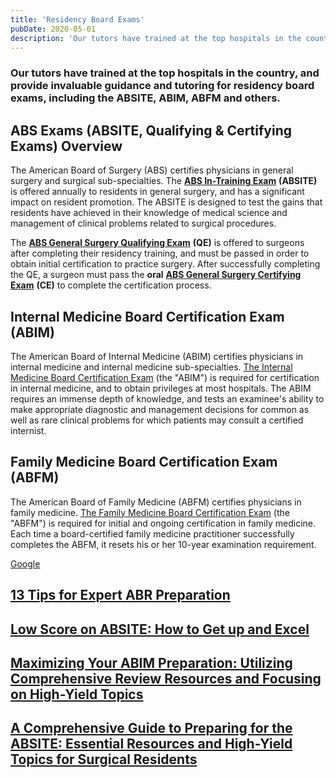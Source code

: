 ```yaml
---
title: 'Residency Board Exams'
pubDate: 2020-05-01
description: 'Our tutors have trained at the top hospitals in the country, and provide invaluable guidance and tutoring for residency board exams, including the ABSITE,.'
---
```


### Our tutors have trained at the top hospitals in the country, and provide invaluable guidance and tutoring for residency board exams, including the ABSITE, ABIM, ABFM and others.

## ABS Exams (ABSITE, Qualifying & Certifying Exams) Overview

The American Board of Surgery (ABS) certifies physicians in general surgery and surgical sub-specialties. The [**ABS In-Training Exam**](https://www.medlearnity.com/abs-exams/) **(ABSITE)** is offered annually to residents in general surgery, and has a significant impact on resident promotion. The ABSITE is designed to test the gains that residents have achieved in their knowledge of medical science and management of clinical problems related to surgical procedures.

The [**ABS General Surgery Qualifying Exam**](https://www.medlearnity.com/abs-qualifying-certifying/) **(QE)** is offered to surgeons after completing their residency training, and must be passed in order to obtain initial certification to practice surgery. After successfully completing the QE, a surgeon must pass the **oral** [**ABS General Surgery Certifying Exam**](https://www.medlearnity.com/abs-certifying-exam/) **(CE)** to complete the certification process.

## Internal Medicine Board Certification Exam (ABIM)

The American Board of Internal Medicine (ABIM) certifies physicians in internal medicine and internal medicine sub-specialties. [The Internal Medicine Board Certification Exam](https://www.medlearnity.com/internal-medicine-boards/) (the "ABIM") is required for certification in internal medicine, and to obtain privileges at most hospitals. The ABIM requires an immense depth of knowledge, and tests an examinee's ability to make appropriate diagnostic and management decisions for common as well as rare clinical problems for which patients may consult a certified internist.

## Family Medicine Board Certification Exam (ABFM)

The American Board of Family Medicine (ABFM) certifies physicians in family medicine. [The Family Medicine Board Certification Exam](https://www.medlearnity.com/family-medicine-certification-exam-abfm/) (the "ABFM") is required for initial and ongoing certification in family medicine. Each time a board-certified family medicine practitioner successfully completes the ABFM, it resets his or her 10-year examination requirement.

[Google](https://www.google.com/search?sxsrf=ALeKk02Np3zuLpVvWHuLh8YQxCysUEKy4Q%3A1588046050926&ei=4qinXouTOPGzytMPwPe00Ag&q=medlearnity+google+reviews&oq=medlearnity+google+reviews&gs_lcp=CgZwc3ktYWIQAzIECCMQJ1CEKljpMWCBM2gAcAB4AIABXIgBtAaSAQIxMJgBAKABAaoBB2d3cy13aXo&sclient=psy-ab&ved=0ahUKEwiLjILGnIrpAhXxmXIEHcA7DYoQ4dUDCAw&uact=5#lrd=0x89c25981baf77257:0xf372ef78c42cfd0b,1,,,)

## [13 Tips for Expert ABR Preparation](https://www.medlearnity.com/13-tips-for-expert-abr-preparation/ '13 Tips for Expert ABR Preparation')

## [Low Score on ABSITE: How to Get up and Excel](https://www.medlearnity.com/failed-absite-now-what/ 'Low Score on ABSITE: How to Get up and Excel')

## [Maximizing Your ABIM Preparation: Utilizing Comprehensive Review Resources and Focusing on High-Yield Topics](https://www.medlearnity.com/abim-preparation-guide/ 'Maximizing Your ABIM Preparation: Utilizing Comprehensive Review Resources and Focusing on High-Yield Topics')

## [A Comprehensive Guide to Preparing for the ABSITE: Essential Resources and High-Yield Topics for Surgical Residents](https://www.medlearnity.com/comprehensive-guide-preparing-for-the-absite/ 'A Comprehensive Guide to Preparing for the ABSITE: Essential Resources and High-Yield Topics for Surgical Residents')
